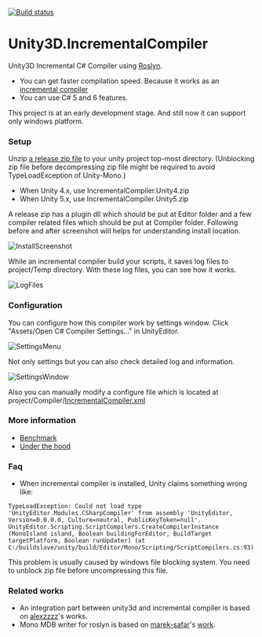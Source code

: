 [![Build status](https://ci.appveyor.com/api/projects/status/iaofuixbjakmwl4q?svg=true)](https://ci.appveyor.com/project/veblush/unity3d-incrementalcompiler)

# Unity3D.IncrementalCompiler

Unity3D Incremental C# Compiler using [Roslyn](https://github.com/dotnet/roslyn).
- You can get faster compilation speed. Because it works as an
  [incremental compiler](https://en.wikipedia.org/wiki/Incremental_compiler)
- You can use C# 5 and 6 features.

This project is at an early development stage.
And still now it can support only windows platform.

### Setup

Unzip [a release zip file](https://github.com/SaladbowlCreative/Unity3D.IncrementalCompiler/releases)
to your unity project top-most directory.
(Unblocking zip file before decompressing zip file might be required to
avoid TypeLoadException of Unity-Mono.)

- When Unity 4.x, use IncrementalCompiler.Unity4.zip
- When Unity 5.x, use IncrementalCompiler.Unity5.zip

A release zip has a plugin dll which should be put at Editor folder and
a few compiler related files which should be put at Compiler folder.
Following before and after screenshot will helps for understanding install location.

![InstallScreenshot](https://raw.githubusercontent.com/SaladbowlCreative/Unity3D.IncrementalCompiler/master/docs/Install.png)

While an incremental compiler build your scripts, it saves log files to project/Temp
directory. With these log files, you can see how it works.

![LogFiles](https://raw.githubusercontent.com/SaladbowlCreative/Unity3D.IncrementalCompiler/master/docs/LogFiles.png)

### Configuration

You can configure how this compiler work by settings window.
Click "Assets/Open C# Compiler Settings..."  in UnityEditor.

![SettingsMenu](https://raw.githubusercontent.com/SaladbowlCreative/Unity3D.IncrementalCompiler/master/docs/SettingsMenu.png)

Not only settings but you can also check detailed log and information.

![SettingsWindow](https://raw.githubusercontent.com/SaladbowlCreative/Unity3D.IncrementalCompiler/master/docs/SettingsWindow.png)

Also you can manually modify a configure file which is located at project/Compiler/[IncrementalCompiler.xml](https://github.com/SaladbowlCreative/Unity3D.IncrementalCompiler/blob/master/core/IncrementalCompiler/IncrementalCompiler.xml)

### More information

- [Benchmark](./docs/Benchmark.md)
- [Under the hood](./docs/UnderTheHood.md)

### Faq

- When incremental compiler is installed, Unity claims something wrong like:
```
TypeLoadException: Could not load type 'UnityEditor.Modules.CSharpCompiler' from assembly 'UnityEditor, Version=0.0.0.0, Culture=neutral, PublicKeyToken=null'.
UnityEditor.Scripting.ScriptCompilers.CreateCompilerInstance (MonoIsland island, Boolean buildingForEditor, BuildTarget targetPlatform, Boolean runUpdater) (at C:/buildslave/unity/build/Editor/Mono/Scripting/ScriptCompilers.cs:93)
```
  This problem is usually caused by windows file blocking system.
  You need to unblock zip file before uncompressing this file.

### Related works

- An integration part between unity3d and incremental compiler is based on
  [alexzzzz](https://bitbucket.org/alexzzzz/unity-c-5.0-and-6.0-integration/src)'s works.
- Mono MDB writer for roslyn is based on
  [marek-safar](https://github.com/marek-safar)'s
  [work](https://github.com/mono/roslyn/pull/4).

